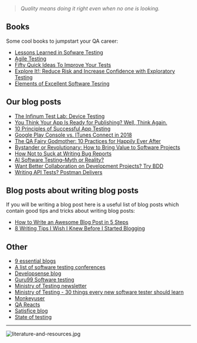 > *Quality means doing it right even when no one is looking.*

## Books

Some cool books to jumpstart your QA career:

- [Lessons Learned in Sofware Testing](https://www.amazon.com/Lessons-Learned-Software-Testing-Context-Driven/dp/0471081124)
- [Agile Testing](https://www.amazon.com/Agile-Testing-Practical-Guide-Testers/dp/0321534468)
- [Fifty Quick Ideas To Improve Your Tests](https://www.amazon.com/Fifty-Quick-Ideas-Improve-Tests-ebook/dp/B00XVFFK7E)
- [Explore It!: Reduce Risk and Increase Confidence with Exploratory Testing](https://www.amazon.com/Explore-Increase-Confidence-Exploratory-Testing/dp/1937785025) 
- [Elements of Excellent Software Tesring](https://www.satisfice.com/download/elements-of-excellent-testing)

## Our blog posts
- [The Infinum Test Lab: Device Testing](https://infinum.com/the-capsized-eight/the-infinum-test-lab-device-testing)
- [You Think Your App Is Ready for Publishing? Well, Think Again.](https://infinum.com/the-capsized-eight/you-think-your-app-is-ready-for-publishing-well-think-again)
- [10 Principles of Successful App Testing](https://infinum.com/the-capsized-eight/10-app-testing-principles)
- [Google Play Console vs. ITunes Connect in 2018](https://infinum.com/the-capsized-eight/google-play-console-vs-itunes-connect-2018)
- [The QA Fairy Godmother: 10 Practices for Happily Ever After](https://infinum.com/the-capsized-eight/the-qa-fairy-godmother-10-practices-for-happily-ever-after)
- [Bystander or Revolutionary: How to Bring Value to Software Projects](https://infinum.com/the-capsized-eight/how-to-bring-value-to-software-projects)
- [How Not to Suck at Writing Bug Reports](https://infinum.com/the-capsized-eight/how-not-to-suck-at-writing-bug-reports)
- [AI Software Testing–Myth or Reality?](https://infinum.com/the-capsized-eight/ai-testing-myth-or-reality)
- [Want Better Collaboration on Development Projects? Try BDD](https://infinum.com/the-capsized-eight/want-better-collaboration-on-development-projects-try-bdd)
- [Writing API Tests? Postman Delivers](https://infinum.com/the-capsized-eight/postman-API-testing)

## Blog posts about writing blog posts 

If  you will be writing a blog post here is a useful list of blog posts which contain good tips and tricks about writing blog posts:

- [How to Write an Awesome Blog Post in 5 Steps](https://www.wordstream.com/blog/ws/2015/02/09/how-to-write-a-blog-post)
- [8 Writing Tips I Wish I Knew Before I Started Blogging](https://blog.hubspot.com/marketing/8-essential-writing-tips)

## Other
- [9 essential blogs](https://www.rainforestqa.com/blog/2017-12-21-9-essential-blogs-every-qa-team-should-read-in-2018/)
- [A list of software testing conferences](https://testingconferences.org/)
- [Developsense blog](https://www.developsense.com/blog/)
- [Guru99 Software testing](https://www.guru99.com/software-testing.html)
- [Ministry of Testing newsletter](https://www.ministryoftesting.com/newsletter)
- [Ministry of Testing - 30 things every new software tester should learn](https://www.ministryoftesting.com/dojo/lessons/30-things-every-new-software-tester-should-learn)
- [Monkeyuser](https://www.monkeyuser.com/)
- [QA Reacts](http://qareacts.tumblr.com/)
- [Satisfice blog](https://www.satisfice.com/blog/)
- [State of testing](https://qablog.practitest.com/state-of-testing/)


---

![literature-and-resources.jpg](/img/literature-and-resources.jpg)
